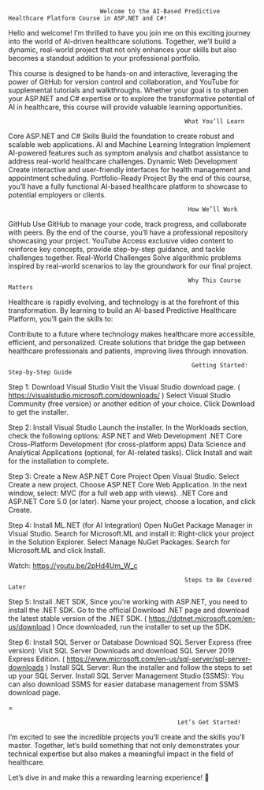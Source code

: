
                              
                              Welcome to the AI-Based Predictive Healthcare Platform Course in ASP.NET and C#!

Hello and welcome! I’m thrilled to have you join me on this exciting journey into the world of AI-driven healthcare solutions. Together, we’ll build a dynamic, real-world project that not only enhances your skills but also becomes a standout addition to your professional portfolio.

This course is designed to be hands-on and interactive, leveraging the power of GitHub for version control and collaboration, and YouTube for supplemental tutorials and walkthroughs. Whether your goal is to sharpen your ASP.NET and C# expertise or to explore the transformative potential of AI in healthcare, this course will provide valuable learning opportunities.



                                                      What You’ll Learn
Core ASP.NET and C# Skills
Build the foundation to create robust and scalable web applications.
AI and Machine Learning Integration
Implement AI-powered features such as symptom analysis and chatbot assistance to address real-world healthcare challenges.
Dynamic Web Development
Create interactive and user-friendly interfaces for health management and appointment scheduling.
Portfolio-Ready Project
By the end of this course, you’ll have a fully functional AI-based healthcare platform to showcase to potential employers or clients.



                                                       How We’ll Work
GitHub
Use GitHub to manage your code, track progress, and collaborate with peers. By the end of the course, you’ll have a professional repository showcasing your project.
YouTube
Access exclusive video content to reinforce key concepts, provide step-by-step guidance, and tackle challenges together.
Real-World Challenges
Solve algorithmic problems inspired by real-world scenarios to lay the groundwork for our final project.



                                                       Why This Course Matters
                                                        
Healthcare is rapidly evolving, and technology is at the forefront of this transformation. By learning to build an AI-based Predictive Healthcare Platform, you’ll gain the skills to:

Contribute to a future where technology makes healthcare more accessible, efficient, and personalized.
Create solutions that bridge the gap between healthcare professionals and patients, improving lives through innovation.


                                                        Getting Started: Step-by-Step Guide
Step 1: Download Visual Studio
Visit the Visual Studio download page. ( https://visualstudio.microsoft.com/downloads/ )
Select Visual Studio Community (free version) or another edition of your choice.
Click Download to get the installer.

Step 2: Install Visual Studio
Launch the installer.
In the Workloads section, check the following options:
ASP.NET and Web Development
.NET Core Cross-Platform Development (for cross-platform apps)
Data Science and Analytical Applications (optional, for AI-related tasks).
Click Install and wait for the installation to complete.

Step 3: Create a New ASP.NET Core Project
Open Visual Studio.
Select Create a new project.
Choose ASP.NET Core Web Application.
In the next window, select:
MVC (for a full web app with views).
.NET Core and ASP.NET Core 5.0 (or later).
Name your project, choose a location, and click Create.

Step 4: Install ML.NET (for AI Integration)
Open NuGet Package Manager in Visual Studio.
Search for Microsoft.ML and install it:
Right-click your project in the Solution Explorer.
Select Manage NuGet Packages.
Search for Microsoft.ML and click Install.

Watch: https://youtu.be/2pHd4Um_W_c


                                                      Steps to Be Covered Later   

Step 5: Install .NET SDK, Since you're working with ASP.NET, you need to install the .NET SDK.
Go to the official Download .NET page and download the latest stable version of the .NET SDK. ( https://dotnet.microsoft.com/en-us/download )
Once downloaded, run the installer to set up the SDK.

Step 6:  Install SQL Server or Database
Download SQL Server Express (free version): Visit SQL Server Downloads and download SQL Server 2019 Express Edition. ( https://www.microsoft.com/en-us/sql-server/sql-server-downloads )
Install SQL Server: Run the installer and follow the steps to set up your SQL Server.
Install SQL Server Management Studio (SSMS): You can also download SSMS for easier database management from SSMS download page.


=

                                                    Let’s Get Started!
I’m excited to see the incredible projects you’ll create and the skills you’ll master. Together, let’s build something that not only demonstrates your technical expertise but also makes a meaningful impact in the field of healthcare.

Let’s dive in and make this a rewarding learning experience! 🚀









